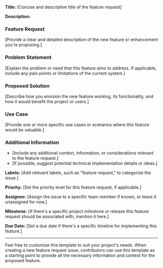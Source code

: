 **Title:** [Concise and descriptive title of the feature request]

**Description:**
### Feature Request
[Provide a clear and detailed description of the new feature or enhancement you're proposing.]

### Problem Statement
[Explain the problem or need that this feature aims to address. If applicable, include any pain points or limitations of the current system.]

### Proposed Solution
[Describe how you envision the new feature working, its functionality, and how it would benefit the project or users.]

### Use Case
[Provide one or more specific use cases or scenarios where this feature would be valuable.]

### Additional Information
- [Include any additional context, information, or considerations relevant to the feature request.]
- [If possible, suggest potential technical implementation details or ideas.]

**Labels:** [Add relevant labels, such as "feature request," to categorize the issue.]

**Priority:** [Set the priority level for this feature request, if applicable.]

**Assignee:** [Assign the issue to a specific team member if known, or leave it unassigned for now.]

**Milestone:** [If there's a specific project milestone or release this feature request should be associated with, mention it here.]

**Due Date:** [Set a due date if there's a specific timeline for implementing this feature.]

---

Feel free to customize this template to suit your project's needs. When creating a new feature request issue, contributors can use this template as a starting point to provide all the necessary information and context for the proposed feature.
